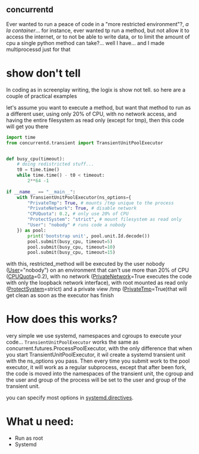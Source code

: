 concurrentd
-------------

Ever wanted to run a peace of code in a "more restricted environment"?, _a la container_... for instance, ever wanted tp run a method, but
not allow it to access the internet, or to not be able to write data, or to limit the amount of cpu a single python
method can take?... well I have... and I made multiprocessd just for that


show don't tell
================
In coding as in screenplay writing, the logix is show not tell. so here are a couple of practical examples

let's assume you want to execute a method, but want that method to run as a different user, using only 20% of CPU,
with no network access, and having the entire filesystem as read only (except for tmp), then this code will get you there


```python
import time
from concurrentd.transient import TransientUnitPoolExecutor


def busy_cpu(timeout):
    # doing redistricted stuff...
    t0 = time.time()
    while time.time() - t0 < timeout: 
        2**64 -1
    
if __name__ == "__main__":
    with TransientUnitPoolExecutor(ns_options={
        "PrivateTmp": True, # mounts /tmp unique to the process
        "PrivateNetwork": True, # disable network
        "CPUQuota": 0.2, # only use 20% of CPU
        "ProtectSystem": "strict", # mount filesystem as read only
        "User": "nobody" # runs code a nobody
    }) as pool:
        print('bootstrap unit', pool.unit.Id.decode())
        pool.submit(busy_cpu, timeout=5)
        pool.submit(busy_cpu, timeout=10)
        pool.submit(busy_cpu, timeout=15)

```

with this, restricted_method will be executed by the user nobody ([User](https://www.freedesktop.org/software/systemd/man/systemd.exec.html#User=)="nobody") on an environment that can't use more than 20% of CPU 
([CPUQuota](https://www.freedesktop.org/software/systemd/man/systemd.resource-control.html#CPUQuota=)=0.2), 
with no network ([PrivateNetwork](https://www.freedesktop.org/software/systemd/man/systemd.exec.html#PrivateNetwork=)=True
executes the code with only the loopback network interface), with root mounted as read only
([ProtectSystem](https://www.freedesktop.org/software/systemd/man/systemd.exec.html#ProtectSystem=)=strict) and a private view /tmp ([PrivateTmp](https://www.freedesktop.org/software/systemd/man/systemd.exec.html#PrivateTmp=)=True)that will get clean as soon as the executor has finish 


How does this works?
====================

very simple we use systemd, namespaces and cgroups to execute your code... `TransientUnitPoolExecutor` works the same as
concurrent.futures.ProcessPoolExecutor, with the only difference that when you start TransientUnitPoolExecutor, it wil create 
a systemd transient unit with the ns_options you pass. Then every time you submit work to the pool executor, it will work 
as a regular subprocess, except that after been fork, the code is moved into the namespaces of the transient unit, the cgroup
and the user and group of the process will be set to the user and group of the transient unit.

you can specify most options in [systemd.directives](https://www.freedesktop.org/software/systemd/man/systemd.directives.html).

What u need:
============
* Run as root
* Systemd
